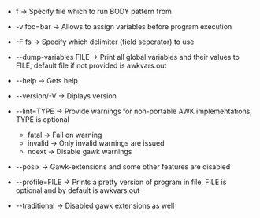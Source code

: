 - f -> Specify file which to run BODY pattern from
- -v foo=bar -> Allows to assign variables before program execution
- -F fs -> Specify which delimiter (field seperator) to use


- --dump-variables FILE -> Print all global variables and their values to FILE, default file if not provided is awkvars.out
- --help -> Gets help
- --version/-V -> Diplays version
- --lint=TYPE -> Provide warnings for non-portable AWK implementations, TYPE is optional
	- fatal -> Fail on warning
	- invalid -> Only invalid warnings are issued
	- noext -> Disable gawk warnings
 - --posix -> Gawk-extensions and some other features are disabled
 - --profile=FILE -> Prints a pretty version of program in file, FILE is optional and by default is awkvars.out
 - --traditional -> Disabled gawk extensions as well